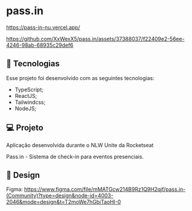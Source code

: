# pass.in
https://pass-in-nu.vercel.app/

https://github.com/XxWexX5/pass.in/assets/37388037/f22409e2-56ee-4246-98ab-68935c29def6

## 🚀 Tecnologias

Esse projeto foi desenvolvido com as seguintes tecnologias:
* TypeScript;
* ReactJS;
* Tailwindcss;
* NodeJS;


## 💻 Projeto

Aplicação desenvolvida durante o NLW Unite da Rocketseat

Pass.in - Sistema de check-in para eventos presenciais.


## 🎨 Design

Figma: https://www.figma.com/file/mMATGcw214B9Rz1Q9H2qjf/pass.in-(Community)?type=design&node-id=4003-2046&mode=design&t=T2moWe7hGbiTaoHI-0
